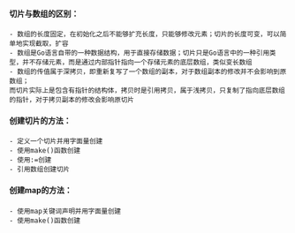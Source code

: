 #### 切片与数组的区别：
    - 数组的长度固定，在初始化之后不能够扩充长度，只能够修改元素；切片的长度可变，可以简单地实现截取，扩容
    - 数组是Go语言自带的一种数据结构，用于直接存储数据；切片只是Go语言中的一种引用类型，并不存储元素，而是通过内部指针指向一个存储元素的底层数组，类似变长数组
    - 数组的传值属于深拷贝，即重新复写了一个数组的副本，对于数组副本的修改并不会影响到原数组；   
    而切片实际上是包含有指针的结构体，拷贝时是引用拷贝，属于浅拷贝，只复制了指向底层数组的指针，对于拷贝副本的修改会影响原切片

#### 创建切片的方法：
    - 定义一个切片并用字面量创建
    - 使用make()函数创建
    - 使用:=创建
    - 引用数组创建切片

#### 创建map的方法：
    - 使用map关键词声明并用字面量创建
    - 使用make()函数创建